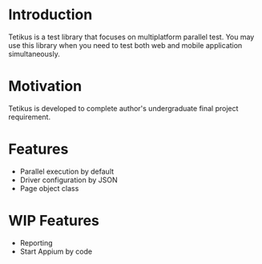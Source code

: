 # Introduction
Tetikus is a test library that focuses on multiplatform parallel test. You may use this library when you need to test both web and mobile application simultaneously.

# Motivation
Tetikus is developed to complete author's undergraduate final project requirement.

# Features
- Parallel execution by default
- Driver configuration by JSON
- Page object class

# WIP Features
- Reporting
- Start Appium by code